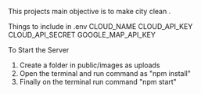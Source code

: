 This projects main objective is to make city clean .

Things to include in .env
CLOUD_NAME
CLOUD_API_KEY
CLOUD_API_SECRET
GOOGLE_MAP_API_KEY

To Start the Server
1. Create a folder in public/images as uploads
2. Open the terminal and run command as "npm install"
3. Finally on the terminal run command "npm start"

